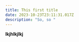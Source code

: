 ```yaml
---
title: This first title
date: 2023-10-23T23:11:31.017Z
description: "So, so "
---
```

**lkjhlkjlkj**
